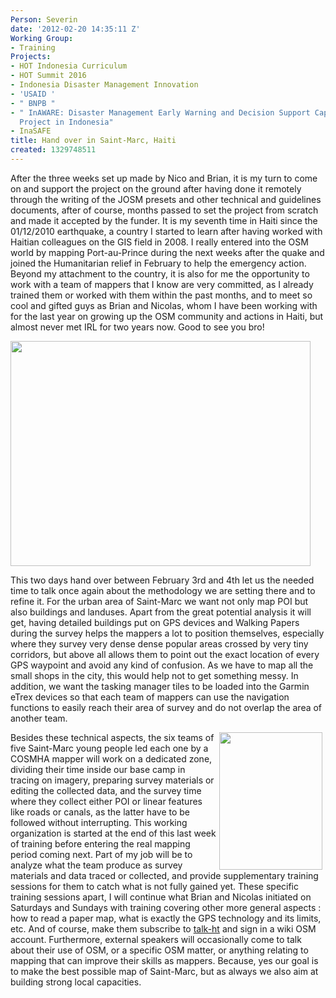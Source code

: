 ```yaml
---
Person: Severin
date: '2012-02-20 14:35:11 Z'
Working Group:
- Training
Projects:
- HOT Indonesia Curriculum
- HOT Summit 2016
- Indonesia Disaster Management Innovation
- 'USAID '
- " BNPB "
- " InAWARE: Disaster Management Early Warning and Decision Support Capacity Enhancement
  Project in Indonesia"
- InaSAFE
title: Hand over in Saint-Marc, Haiti
created: 1329748511
---
```

<p>After the three weeks set up made by Nico and Brian, it is my turn to come on and support the project on the ground after having done it remotely through the writing of the JOSM presets and other technical and guidelines documents, after of course, months passed to set the project from scratch and made it accepted by the funder. It is my seventh time in Haiti since the 01/12/2010 earthquake, a country I started to learn after having worked with Haitian colleagues on the GIS field in 2008. I really entered into the OSM world by mapping Port-au-Prince during the next weeks after the quake and joined the Humanitarian relief in February to help the emergency action. Beyond my attachment to the country, it is also for me the opportunity to work with a team of mappers that I know are very committed, as I already trained them or worked with them within the past months, and to meet so cool and gifted guys as Brian and Nicolas, whom I have been working with for the last year on growing up the OSM community and actions in Haiti, but almost never met IRL for two years now. Good to see you bro!</p><p><img class="image-large" src="/sites/default/files/styles/large/public/P1150731_800px_0_1.JPG?itok=4cwjdqSi" alt="" width="480" height="360"></p><p>This two days hand over between February 3rd and 4th let us the needed time to talk once again about the methodology we are setting there and to refine it. For the urban area of Saint-Marc we want not only map POI but also buildings and landuses. Apart from the great potential analysis it will get, having detailed buildings put on GPS devices and Walking Papers during the survey helps the mappers a lot to position themselves, especially where they survey very dense dense popular areas crossed by very tiny corridors, but above all allows them to point out the exact location of every GPS waypoint and avoid any kind of confusion. As we have to map all the small shops in the city, this would help not to get something messy. In addition, we want the tasking manager tiles to be loaded into the Garmin eTrex devices so that each team of mappers can use the navigation functions to easily reach their area of survey and do not overlap the area of another team.</p><p><img class="image-medium" style="float: right; margin-left: 5px; margin-right: 5px;" src="/sites/default/files/styles/medium/public/P1160118_800px_0.JPG?itok=Q6ielI_A" alt="" width="165" height="220">Besides these technical aspects, the six teams of five Saint-Marc young people led each one by a COSMHA mapper will work on a dedicated zone, dividing their time inside our base camp in tracing on imagery, preparing survey materials or editing the collected data, and the survey time where they collect either POI or linear features like roads or canals, as the latter have to be followed without interrupting. This working organization is started at the end of this last week of training before entering the real mapping period coming next. Part of my job will be to analyze what the team produce as survey materials and data traced or collected, and provide supplementary training sessions for them to catch what is not fully gained yet. These specific training sessions apart, I will continue what Brian and Nicolas initiated on Saturdays and Sundays with training covering other more general aspects : how to read a paper map, what is exactly the GPS technology and its limits, etc. And of course, make them subscribe to <a href="http://lists.openstreetmap.org/listinfo/talk-ht talk-ht">talk-ht</a> and sign in a wiki OSM account. Furthermore, external speakers will occasionally come to talk about their use of OSM, or a specific OSM matter, or anything relating to mapping that can improve their skills as mappers. Because, yes our goal is to make the best possible map of Saint-Marc, but as always we also aim at building strong local capacities.</p>
